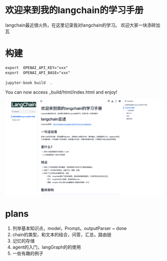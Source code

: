 # 欢迎来到我的langchain的学习手册

langchain最近很火热，在这里记录我对langchain的学习。
欢迎大家一块添砖加瓦

# 构建
```shell
export  OPENAI_API_KEY="xxx"
export  OPENAI_API_BASE="xxx"

jupyter-book build  .
```
You can now access _build/html/index.html and enjoy!

![banner.png](banner.png)

# plans
1. 列举基本知识点，model，Prompt。outputParser ~ done
2. chain的类型，和文本的结合，问答，汇总，路由链 
3. 记忆的存储
4. agent的入门，langGraph的的使用
5. 一些有趣的例子